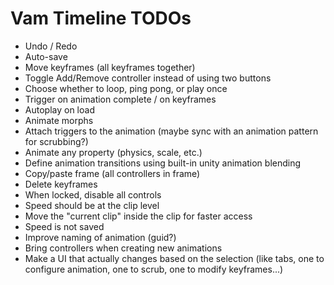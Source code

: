 # Vam Timeline TODOs

- Undo / Redo
- Auto-save
- Move keyframes (all keyframes together)
- Toggle Add/Remove controller instead of using two buttons
- Choose whether to loop, ping pong, or play once
- Trigger on animation complete / on keyframes
- Autoplay on load
- Animate morphs
- Attach triggers to the animation (maybe sync with an animation pattern for scrubbing?)
- Animate any property (physics, scale, etc.)
- Define animation transitions using built-in unity animation blending
- Copy/paste frame (all controllers in frame)
- Delete keyframes
- When locked, disable all controls
- Speed should be at the clip level
- Move the "current clip" inside the clip for faster access
- Speed is not saved
- Improve naming of animation (guid?)
- Bring controllers when creating new animations
- Make a UI that actually changes based on the selection (like tabs, one to configure animation, one to scrub, one to modify keyframes...)